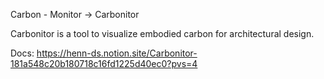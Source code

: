 Carbon - Monitor -> Carbonitor

Carbonitor is a tool to visualize embodied carbon for architectural design. 

Docs: https://henn-ds.notion.site/Carbonitor-181a548c20b180718c16fd1225d40ec0?pvs=4
